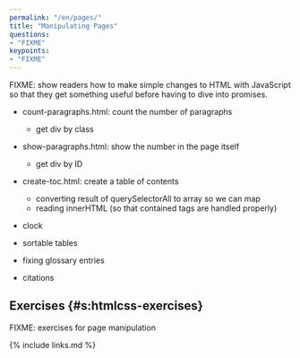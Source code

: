 ```yaml
---
permalink: "/en/pages/"
title: "Manipulating Pages"
questions:
- "FIXME"
keypoints:
- "FIXME"
---
```


FIXME: show readers how to make simple changes to HTML with JavaScript so that
they get something useful before having to dive into promises.

- count-paragraphs.html: count the number of paragraphs
  - get div by class
- show-paragraphs.html: show the number in the page itself
  - get div by ID
- create-toc.html: create a table of contents
  - converting result of querySelectorAll to array so we can map
  - reading innerHTML (so that contained tags are handled properly)

- clock
- sortable tables
- fixing glossary entries
- citations

## Exercises {#s:htmlcss-exercises}

FIXME: exercises for page manipulation

{% include links.md %}
